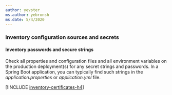 ```yaml
---
author: yevster
ms.author: yebronsh
ms.date: 5/4/2020
---
```


### Inventory configuration sources and secrets

#### Inventory passwords and secure strings

Check all properties and configuration files and all environment variables on the production deployment(s) for any secret strings and passwords. In a Spring Boot application, you can typically find such strings in the *application.properties* or *application.yml* file.

[!INCLUDE [inventory-certificates-h4](inventory-certificates-h4.md)]
